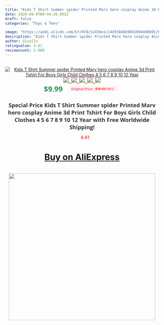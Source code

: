 ```yaml
---
title: "Kids T Shirt Summer spider Printed Marv hero cosplay Anime 3d Print Tshirt For Boys Girls Child Clothes 4 5 6 7 8 9 10 12 Year"
date: 2020-09-9T08:44:36.892Z
draft: false
categories: "Tops & Tees"

image: "https://ae01.alicdn.com/kf/H78c5243be1c24d558d4b9b6189440089I/Kids-T-Shirt-Summer-spider-Printed-Marv-hero-cosplay-Anime-3d-Print-Tshirt-For-Boys-Girls.jpg"
description: "Kids T Shirt Summer spider Printed Marv hero cosplay Anime 3d Print Tshirt For Boys Girls Child Clothes 4 5 6 7 8 9 10 12 Year"
author: Giselle
ratingvalue: 4.61
reviewcount: 2.000
---
```

<br>
<div style="text-align: center;">
<a href="https://s.click.aliexpress.com/e/_9JE0av" target="_blank" rel="nofollow noopener noreferrer"><img alt="Kids T Shirt Summer spider Printed Marv hero cosplay Anime 3d Print Tshirt For Boys Girls Child Clothes 4 5 6 7 8 9 10 12 Year" class="magnifier-image" src="https://ae01.alicdn.com/kf/H78c5243be1c24d558d4b9b6189440089I/Kids-T-Shirt-Summer-spider-Printed-Marv-hero-cosplay-Anime-3d-Print-Tshirt-For-Boys-Girls.jpg_640x640.jpg">
<br>
<img style="border:1px solid salmon" src="https://ae01.alicdn.com/kf/H78c5243be1c24d558d4b9b6189440089I/Kids-T-Shirt-Summer-spider-Printed-Marv-hero-cosplay-Anime-3d-Print-Tshirt-For-Boys-Girls.jpg_120x120.jpg">&nbsp;&nbsp;<img style="border:1px solid salmon" src="https://ae01.alicdn.com/kf/Hd0c032807c394f0cb0c92a87360576a3C/Kids-T-Shirt-Summer-spider-Printed-Marv-hero-cosplay-Anime-3d-Print-Tshirt-For-Boys-Girls.jpg_120x120.jpg">&nbsp;&nbsp;<img style="border:1px solid salmon" src="https://ae01.alicdn.com/kf/H21a4fa3c33b24650874f1d0547fdfb5bS/Kids-T-Shirt-Summer-spider-Printed-Marv-hero-cosplay-Anime-3d-Print-Tshirt-For-Boys-Girls.jpg_120x120.jpg">&nbsp;&nbsp;<img style="border:1px solid salmon" src="https://ae01.alicdn.com/kf/Ha277ad7a7efd40c5b353ac1d0a442d2cG/Kids-T-Shirt-Summer-spider-Printed-Marv-hero-cosplay-Anime-3d-Print-Tshirt-For-Boys-Girls.jpg_120x120.jpg">&nbsp;&nbsp;<img style="border:1px solid salmon" src="https://ae01.alicdn.com/kf/Hced72cbf58534d128c29b112e862db62e/Kids-T-Shirt-Summer-spider-Printed-Marv-hero-cosplay-Anime-3d-Print-Tshirt-For-Boys-Girls.jpg_120x120.jpg"></a></div><br0>
<div style="text-align: center;"><span style="background-color: white; border: 0px; box-sizing: border-box; color: seagreen; display: inline-block; font-family: &quot;open sans&quot; , &quot;arial&quot; , &quot;helvetica&quot; , sans-serif , &quot;heiti&quot;; font-size: 24px; font-stretch: inherit; font-weight: 700; line-height: inherit; margin: 0px 10px 0px 0px; padding: 0px; vertical-align: middle;">$9.99 </span>
<span style="background: rgb(255 , 241 , 241); border-radius: 3px; border: 0px; box-sizing: border-box; color: #ff4747; display: inline-block; font-family: inherit; font-size: 12px; font-stretch: inherit; font-style: inherit; font-variant: inherit; font-weight: 600; line-height: inherit; margin: 0px; padding: 2px 5px; transform: scale(0.9); vertical-align: middle;">Original Price : <b style="text-decoration: line-through;">$16.65 </b> 40%&nbsp;&nbsp;</span></div>
<h1 style="color: #333333; display: inline-block; font-family: &quot;open sans&quot; , &quot;arial&quot; , &quot;helvetica&quot; , sans-serif , &quot;heiti&quot;; font-size: 18px; font-stretch: inherit; font-weight: 700; text-align: center;">Special Price Kids T Shirt Summer spider Printed Marv hero cosplay Anime 3d Print Tshirt For Boys Girls Child Clothes 4 5 6 7 8 9 10 12 Year with Free Worldwide Shipping!</h1>
<div style="color: #ff4747; text-align: center;">
<img src="https://4.bp.blogspot.com/-M0ZcTcb-5uY/XleCXlxnR4I/AAAAAAAAAEc/OrjgMkXV1oMQFaCRZj5HQwOCBcu3w1FegCPcBGAYYCw/s1600/star.png" style="height: 15px;">&nbsp;<b>4.61</b></div>
<div class="button_cont" align="center"><a class="buynow_a" href="https://s.click.aliexpress.com/e/_9JE0av" target="_blank" rel="nofollow noopener noreferrer"><H1>Buy on AliExpress</H1></a></div><br>
<div class="separator" style="clear: both; text-align: center;">
<img src="https://lh3.googleusercontent.com/-pTy5HemUv9M/XlePHvY0dAI/AAAAAAAAAE4/0nX5iRUoIWY8eMW9Dpxeirr157OZliDIgCLcBGAsYHQ/s1600/badge.gif" width="480">
</div>
